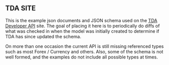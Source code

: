## TDA SITE
This is the example json documents and JSON schema used on the 
[TDA Developer API](https://developer.tdameritrade.com/apis) site. The goal of placing it here is to periodically
do diffs of what was checked in when the model was initially created to
determine if TDA has since updated the schema. 

On more than one occasion the current API is still missing referenced
types such as most Forex / Currency and others. Also, some of the 
schema is not well formed, and the examples do not include all possible
types at times.

